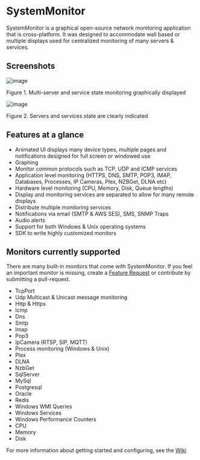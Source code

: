 # SystemMonitor
SystemMonitor is a graphical open-source network monitoring application that is cross-platform. It was designed to accommodate wall based or multiple displays used for centralized monitoring of many servers & services.

## Screenshots

![image](https://github.com/replaysMike/SystemMonitor/assets/2531058/746a06c8-1abd-49fb-85ff-ea8a86987e6f)

Figure 1. Multi-server and service state monitoring graphically displayed


![image](https://github.com/replaysMike/SystemMonitor/assets/2531058/52ddc59d-978f-42e6-8ea4-c09ae368e089)

Figure 2. Servers and services state are clearly indicated

## Features at a glance

* Animated UI displays many device types, multiple pages and notifications designed for full screen or windowed use
* Graphing
* Monitor common protocols such as TCP, UDP and ICMP services
* Application level monitoring (HTTPS, DNS, SMTP, POP3, IMAP, Databases, Processes, IP Cameras, Plex, NZBGet, DLNA etc)
* Hardware level monitoring (CPU, Memory, Disk, Queue lengths)
* Display and monitoring services are separated to allow for many remote displays
* Distribute multiple monitoring services
* Notifications via email (SMTP & AWS SES), SMS, SNMP Traps
* Audio alerts
* Support for both Windows & Unix operating systems
* SDK to write highly customized monitors

## Monitors currently supported

There are many built-in monitors that come with SystemMonitor. If you feel an important monitor is missing, create a [Feature Request](https://github.com/replaysMike/SystemMonitor/issues) or contribute by submitting a pull-request.

* TcpPort
* Udp Multicast & Unicast message monitoring
* Http & Https
* Icmp
* Dns
* Smtp
* Imap
* Pop3
* IpCamera (RTSP, SIP, MQTT)
* Process monitoring (Windows & Unix)
* Plex
* DLNA
* NzbGet
* SqlServer
* MySql
* Postgresql
* Oracle
* Redis
* Windows WMI Queries
* Windows Services
* Windows Performance Counters
* CPU
* Memory
* Disk

For more information about getting started and configuring, see the [Wiki](https://github.com/replaysMike/SystemMonitor/wiki)
